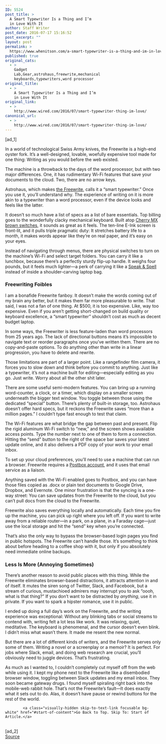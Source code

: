 ```yaml
---
ID: 5524
post_title: >
  A Smart Typewriter Is a Thing and I’m
  in Love With It
author: Staff Writer
post_date: 2016-07-17 15:16:52
post_excerpt: ""
layout: post
permalink: >
  https://www.whenitson.com/a-smart-typewriter-is-a-thing-and-im-in-love-with-it/
published: true
original_cats:
  - >
    Gadget
    Lab,Gear,astrohaus,freewrite,mechanical
    keyboards,typewriters,word processor
original_title:
  - >
    A Smart Typewriter Is a Thing and I’m
    in Love With It
original_link:
  - >
    http://www.wired.com/2016/07/smart-typewriter-thing-im-love/
canonical_url:
  - >
    http://www.wired.com/2016/07/smart-typewriter-thing-im-love/
---
```

 [ad_1]
<br><div id=""><p>In a world of technological Swiss Army knives, the Freewrite is a high-end oyster fork. It’s a well-designed, lovable, woefully expensive tool made for one thing: Writing as you would before the web existed. </p>
<p>The machine is a throwback to the days of the word processor, but with two major differences. One, it has rudimentary Wi-Fi features that save your documents to the cloud. Two, there are no arrow keys.</p>
<p>Astrohaus, which makes <a href="https://getfreewrite.com/">the Freewrite</a>, calls it a “smart typewriter.” Once you use it, you’ll understand why. The experience of writing on it is more akin to a typewriter than a word processor, even if the device looks and feels like the latter.</p>
<p>It doesn’t so much have a list of specs as a list of bare essentials. Top billing goes to the wonderfully clacky mechanical keyboard. Built atop <a href="http://www.keyboardco.com/blog/index.php/2012/12/an-introduction-to-cherry-mx-mechanical-switches/">Cherry MX brown switches</a>, it sounds as great as it feels. The ten-line E-Ink screen is front-lit, and it pulls triple pragmatic duty: It stretches battery life to a month, it makes words appear like they’re on real paper, and it’s easy on your eyes.</p>
<p>Instead of navigating through menus, there are physical switches to turn on the machine’s Wi-Fi and select target folders. You can carry it like a lunchbox, because there’s a perfectly sturdy flip-up handle. It weighs four pounds, but it feels much lighter—a perk of carrying it like a <a href="http://www.speaknspell.co.uk/speaknspell.html">Speak &amp; Spell</a> instead of inside a shoulder-carving laptop bag.</p>
<h3>Freewriting Foibles</h3>
<p>I am a bonafide Freewrite fanboy. It doesn’t make the words coming out of my brain any better, but it makes them far more pleasurable to write. That said, I was not a fan of one thing. At $500, it is too expensive. Like, way too expensive. Even if you aren’t getting short-changed on build quality or keyboard excellence, a “smart typewriter” shouldn’t cost as much as decent budget laptop.</p>
<p>In some ways, the Freewriter is less feature-laden than word processors from 25 years ago. The lack of directional buttons means it’s impossible to navigate text or reorder paragraphs once you’ve written them. There are no copy-and-paste options. To do anything other than write in a linear progression, you have to delete and rewrite. </p>
<p>Those limitations are part of a larger point. Like a rangefinder film camera, it forces you to slow down and think before you commit to anything. Just like a typewriter, it’s not a machine built for editing—especially editing as you go. Just write. Worry about all the other shit later.</p>
<p>There are some useful semi-modern features. You can bring up a running word-counter, a clock, or a timer, which display on a smaller screen underneath the bigger text window. You toggle between those using the dedicated “special” button. There’s plenty of built-in storage, too. Astrohaus doesn’t offer hard specs, but it reckons the Freewrite saves “more than a million pages.” I couldn’t type fast enough to test that claim. </p>
<p>The Wi-Fi features are what bridge the gap between past and present. Flip the rigid aluminum Wi-Fi switch to “new,” and the screen shows available access points. Type the number next to one of them to form a connection. Hitting the “send” button to the right of the space bar saves your latest update online, and it also delivers a PDF copy of your work to your email inbox.</p>
<p>To set up your cloud preferences, you’ll need to use a machine that can run a browser. Freewrite requires a <a href="https://www.postbox-inc.com/">Postbox account</a>, and it uses that email service as a liaison. </p>
<p>Anything saved with the Wi-Fi enabled goes to Postbox, and you can have those files copied as .docx or plain text documents to Google Drive, Dropbox, and Evernote. One minor frustration is that the syncing is a one-way street: You can save updates from the Freewrite to the cloud, but you can’t pull docs from the cloud to the Freewrite.</p>
<p>Freewrite also saves everything locally and automatically. Each time you fire up the machine, you can pick up right where you left off. If you want to write away from a reliable router—in a park, on a plane, in a Faraday cage—just use the local storage and hit the “send” key when you’re connected.</p>
<p>That’s also the only way to bypass the browser-based login pages you find in public hotspots. The Freewrite can’t handle those. It’s something to think about before heading to a coffee shop with it, but only if you absolutely need immediate online backups. </p>
<h3>Less Is More (Annoying Sometimes)</h3>
<p>There’s another reason to avoid public places with this thing. While the Freewrite eliminates browser-based distractions, it attracts attention in and of itself. It mutes the siren song of Twitter, Slack, and Facebook, but a stream of curious, mustachioed admirers may interrupt you to ask “oooh, what is that thing?” If you don’t want to be distracted by <em>anything</em>, use it in private. If you want to spark a hipster romance, use it in public.</p>
<p>I ended up doing a full day’s work on the Freewrite, and the writing experience was exceptional: Without any blinking tabs or social streams to contend with, writing felt a lot less like work. It was relaxing, quiet, meditative. The keyboard is phenomenal, and the cursor doesn’t even blink. I didn’t miss what wasn’t there. It made me resent the new normal.</p>
<p>But there are a lot of different kinds of writers, and the Freewrite serves only some of them. Writing a novel or a screenplay or a memoir? It is perfect. For jobs where Slack, email, and doing web research are crucial, you’ll obviously need to juggle devices. That’s frustrating. </p>
<p>As much as I wanted to, I couldn’t completely cut myself off from the web while using it. I kept my phone next to the Freewrite like a disembodied browser window, toggling between Slack updates and my email inbox. They soon became gateway drugs. I found myself spiraling right back into the mobile-web rabbit hole. That’s not the Freewrite’s fault—It does exactly what it sets out to do. Alas, it doesn’t have pause or rewind buttons for the rest of the world.</p>

			<a class="visually-hidden skip-to-text-link focusable bg-white" href="#start-of-content">Go Back to Top. Skip To: Start of Article.</a>

			
</div>
<br>[ad_2]
<br><a href="http://www.wired.com/2016/07/smart-typewriter-thing-im-love/">Source </a>